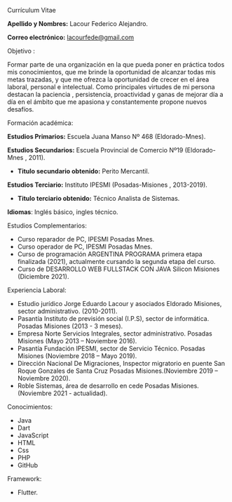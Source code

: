 ﻿Currículum Vitae

**Apellido y Nombres:** Lacour Federico Alejandro.

**Correo electrónico:** lacourfede@gmail.com

Objetivo :

Formar parte de una organización en la que pueda poner en práctica todos mis conocimientos, que me brinde la oportunidad de alcanzar todas mis metas trazadas, y que me ofrezca la oportunidad de crecer en el área laboral, personal e intelectual. Como principales virtudes de mi persona destacan la paciencia , persistencia, proactividad y ganas de mejorar día a día en el ámbito que me apasiona y constantemente propone nuevos desafíos. 

Formación académica:

**Estudios Primarios:** Escuela Juana Manso Nº 468 (Eldorado-Mnes).

**Estudios Secundarios:** Escuela Provincial de Comercio Nº19 (Eldorado-Mnes , 2011).

- **Titulo secundario obtenido:** Perito Mercantil.

**Estudios Terciario:** Instituto IPESMI (Posadas-Misiones , 2013-2019).

- **Titulo terciario obtenido:** Técnico Analista de Sistemas.

**Idiomas**: Inglés básico, ingles técnico.

Estudios Complementarios:

- Curso reparador de PC, IPESMI Posadas Mnes.
- Curso operador de PC, IPESMI Posadas Mnes.
- Curso de programación ARGENTINA PROGRAMA primera etapa finalizada (2021), actualmente cursando la segunda etapa del curso.
- Curso de DESARROLLO WEB FULLSTACK CON JAVA Silicon Misiones (Diciembre 2021).

Experiencia Laboral:

- Estudio jurídico Jorge Eduardo Lacour y asociados Eldorado Misiones, sector  administrativo. (2010-2011).
- Pasantía Instituto de previsión social (I.P.S), sector de informática. Posadas Misiones (2013 - 3 meses).
- Empresa Norte Servicios Integrales, sector administrativo. Posadas Misiones (Mayo 2013 – Noviembre 2016).
- Pasantía Fundación IPESMI, sector de Servicio Técnico. Posadas Misiones (Noviembre 2018 – Mayo 2019).
- Dirección Nacional De Migraciones, Inspector migratorio en puente San Roque Gonzales de Santa Cruz Posadas Misiones.(Noviembre 2019 – Noviembre 2020).
- Roble Sistemas, área de desarrollo en cede Posadas Misiones.(Noviembre 2021 - actualidad).

Conocimientos:

- Java
- Dart
- JavaScript
- HTML
- Css
- PHP
- GitHub

Framework:

- Flutter.


